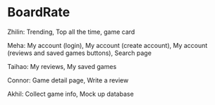# BoardRate

Zhilin: Trending, Top all the time, game card

Meha: My account (login), My account (create account), My account (reviews and saved games buttons), Search page

Taihao: My reviews,  My saved games

Connor: Game detail page, Write a review

Akhil: Collect game info, Mock up database
